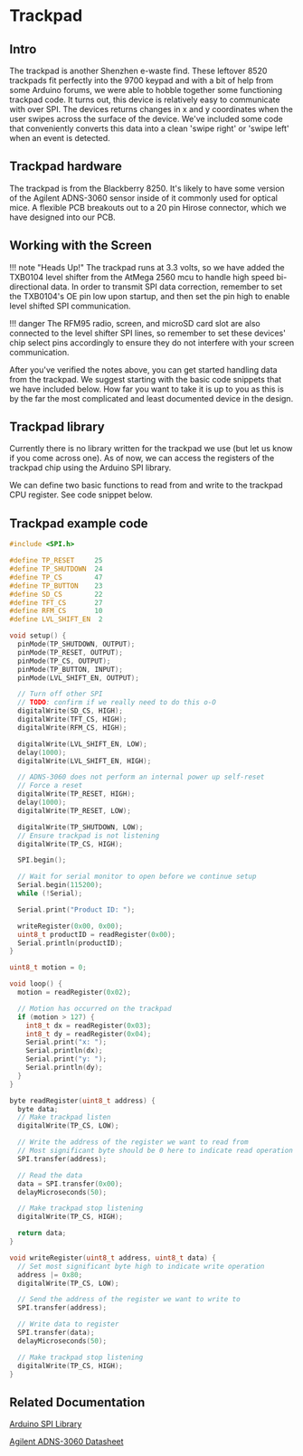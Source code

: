 # Trackpad
## Intro
The trackpad is another Shenzhen e-waste find.  These leftover 8520 trackpads fit perfectly into the 9700 keypad and with a bit of help from some Arduino forums, we were able to hobble together some functioning trackpad code.  It turns out, this device is relatively easy to communicate with over SPI. The devices returns changes in x and y coordinates when the user swipes across the surface of the device.  We've included some code that conveniently converts this data into a clean 'swipe right' or 'swipe left' when an event is detected.

## Trackpad hardware
The trackpad is from the Blackberry 8250.  It's likely to have some version of the Agilent ADNS-3060 sensor inside of it commonly used for optical mice.  A flexible PCB breakouts out to a 20 pin Hirose connector, which we have designed into our PCB.

## Working with the Screen
!!! note "Heads Up!"
    The trackpad runs at 3.3 volts, so we have added the TXB0104 level shifter from the AtMega 2560 mcu to handle high speed bi-directional data. In order to transmit SPI data correction, remember to set the TXB0104's OE pin low upon startup, and then set the pin high to enable level shifted SPI communication.

!!! danger
    The RFM95 radio, screen, and microSD card slot are also connected to the level shifter SPI lines, so remember to set these devices' chip select pins accordingly to ensure they do not interfere with your screen communication.

After you've verified the notes above, you can get started handling data from the trackpad.  We suggest starting with the basic code snippets that we have included below.  How far you want to take it is up to you as this is by the far the most complicated and least documented device in the design.

## Trackpad library
Currently there is no library written for the trackpad we use (but let us know if you come across one). As of now, we can access the registers of the trackpad chip using the Arduino SPI library.

We can define two basic functions to read from and write to the trackpad CPU register. See code snippet below.

## Trackpad example code
``` cpp
#include <SPI.h>

#define TP_RESET     25
#define TP_SHUTDOWN  24
#define TP_CS        47
#define TP_BUTTON    23
#define SD_CS        22
#define TFT_CS       27
#define RFM_CS       10
#define LVL_SHIFT_EN  2

void setup() {
  pinMode(TP_SHUTDOWN, OUTPUT);
  pinMode(TP_RESET, OUTPUT);
  pinMode(TP_CS, OUTPUT);
  pinMode(TP_BUTTON, INPUT);
  pinMode(LVL_SHIFT_EN, OUTPUT);

  // Turn off other SPI
  // TODO: confirm if we really need to do this o-O
  digitalWrite(SD_CS, HIGH);
  digitalWrite(TFT_CS, HIGH);
  digitalWrite(RFM_CS, HIGH);

  digitalWrite(LVL_SHIFT_EN, LOW);
  delay(1000);
  digitalWrite(LVL_SHIFT_EN, HIGH);

  // ADNS-3060 does not perform an internal power up self-reset
  // Force a reset
  digitalWrite(TP_RESET, HIGH);
  delay(1000);
  digitalWrite(TP_RESET, LOW);

  digitalWrite(TP_SHUTDOWN, LOW);
  // Ensure trackpad is not listening
  digitalWrite(TP_CS, HIGH);

  SPI.begin();

  // Wait for serial monitor to open before we continue setup
  Serial.begin(115200);
  while (!Serial);

  Serial.print("Product ID: ");

  writeRegister(0x00, 0x00);
  uint8_t productID = readRegister(0x00);
  Serial.println(productID);
}

uint8_t motion = 0;

void loop() {
  motion = readRegister(0x02);

  // Motion has occurred on the trackpad
  if (motion > 127) {
    int8_t dx = readRegister(0x03);
    int8_t dy = readRegister(0x04);
    Serial.print("x: ");
    Serial.println(dx);
    Serial.print("y: ");
    Serial.println(dy);
  }
}

byte readRegister(uint8_t address) {
  byte data;
  // Make trackpad listen
  digitalWrite(TP_CS, LOW);

  // Write the address of the register we want to read from
  // Most significant byte should be 0 here to indicate read operation
  SPI.transfer(address);

  // Read the data
  data = SPI.transfer(0x00);
  delayMicroseconds(50);

  // Make trackpad stop listening
  digitalWrite(TP_CS, HIGH);

  return data;
}

void writeRegister(uint8_t address, uint8_t data) {
  // Set most significant byte high to indicate write operation
  address |= 0x80;
  digitalWrite(TP_CS, LOW);

  // Send the address of the register we want to write to
  SPI.transfer(address);

  // Write data to register
  SPI.transfer(data);
  delayMicroseconds(50);

  // Make trackpad stop listening
  digitalWrite(TP_CS, HIGH);
}
```

## Related Documentation
[Arduino SPI Library](https://www.arduino.cc/en/Reference/SPI)

[Agilent ADNS-3060 Datasheet](http://pdf.datasheetcatalog.com/datasheet2/9/0opeydz8pk55dp30dczkyk0ttzpy.pdf)
